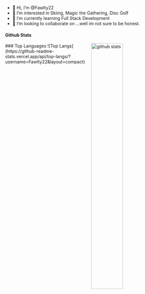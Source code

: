 - 👋 Hi, I’m @Fawlty22
- 👀 I’m interested in Skiing, Magic the Gathering, Disc Golf
- 🌱 I’m currently learning Full Stack Development
- 💞️ I’m looking to collaborate on ...well im not sure to be honest. 

#### Github Stats
<img src="https://github-readme-stats.vercel.app/api?username=Fawlty22&show_icons=true&theme=gotham" alt="github stats" width="45%" align="right"/>
### Top Languages
 ![Top Langs](https://github-readme-stats.vercel.app/api/top-langs/?username=Fawlty22&layout=compact)


<!---
Fawlty22/Fawlty22 is a ✨ special ✨ repository because its `README.md` (this file) appears on your GitHub profile.
You can click the Preview link to take a look at your changes.
--->
